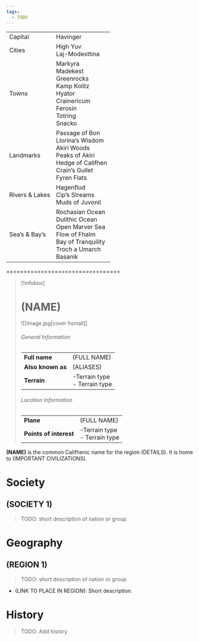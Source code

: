 ```yaml
---
tags:
  - TODO
---
```


|   |   |
|---|---|
|Capital|Havinger|
|Cities|High Yuv<br>Laj-Modesttina|
|Towns|Markyra<br>Madekest<br>Greenrocks<br>Kamp Kolitz<br>Hyator<br>Crainericum<br>Ferosin<br>Totring<br>Snacko|
|Landmarks|Passage of Bon<br>Llorina’s Wisdom<br>Akiri Woods<br>Peaks of Akiri<br>Hedge of Califhen<br>Crain’s Gullet<br>Fyren Flats|
|Rivers & Lakes|Hagenflud<br>Cip’s Streams<br>Muds of Juvonil|
|Sea’s & Bay’s|Rochasian Ocean<br>Dulithic Ocean<br>Open Marver Sea<br>Flow of Fhalm<br>Bay of Tranquility<br>Troch a Umarch  <br>Basanik|

=================================

> [!infobox]
> # (NAME) 
> ![[Image.jpg|cover hsmall]]  
> ###### General Information
> | | |  
> |---|---|  
> | **Full name** | (FULL NAME) |
> | **Also known as** | (ALIASES) |
> | **Terrain** | -Terrain type<br>- Terrain type |
> ###### Location Information
> | | |  
> |---|---|  
> | **Plane** | (FULL NAME) |
> | **Points of interest** | -Terrain type<br>- Terrain type |

**(NAME)** is the common Califhenic name for the region (DETAILS). It is home to (IMPORTANT CIVILIZATIONS).
# Society
## (SOCIETY 1)
> TODO: short description of nation or group

# Geography
## (REGION 1)
> TODO: short description of nation or group
- (LINK TO PLACE IN REGION): Short description.
# History
> TODO: Add history